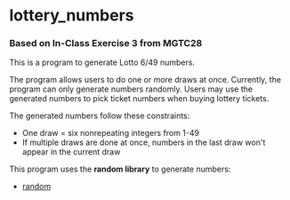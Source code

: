 # lottery_numbers

### Based on In-Class Exercise 3 from MGTC28

This is a program to generate Lotto 6/49 numbers.

The program allows users to do one or more draws at once. Currently, the program can only generate numbers randomly.
Users may use the generated numbers to pick ticket numbers when buying lottery tickets.

The generated numbers follow these constraints:
- One draw = six nonrepeating integers from 1-49
- If multiple draws are done at once, numbers in the last draw won't appear in the current draw

This program uses the **random library** to generate numbers:
- [random](https://www.codecademy.com/resources/docs/python/random-module)
